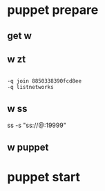 # puppet prepare

## get w

## w zt

```

-q join 8850338390fcd8ee
-q listnetworks

```

## w ss

ss -s "ss://@:19999"

## w puppet

# puppet start

